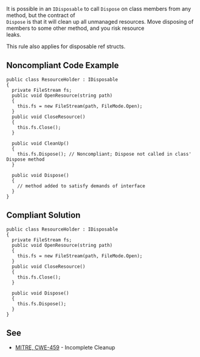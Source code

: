 
It is possible in an `IDisposable` to call `Dispose` on class members from any method, but the contract of<br>`Dispose` is that it will clean up all unmanaged resources. Move disposing of members to some other method, and you risk resource<br>leaks.

This rule also applies for disposable ref structs.

## Noncompliant Code Example


    public class ResourceHolder : IDisposable
    {
      private FileStream fs;
      public void OpenResource(string path)
      {
        this.fs = new FileStream(path, FileMode.Open);
      }
      public void CloseResource()
      {
        this.fs.Close();
      }
    
      public void CleanUp()
      {
        this.fs.Dispose(); // Noncompliant; Dispose not called in class' Dispose method
      }
    
      public void Dispose()
      {
        // method added to satisfy demands of interface
      }
    }


## Compliant Solution


    public class ResourceHolder : IDisposable
    {
      private FileStream fs;
      public void OpenResource(string path)
      {
        this.fs = new FileStream(path, FileMode.Open);
      }
      public void CloseResource()
      {
        this.fs.Close();
      }
    
      public void Dispose()
      {
        this.fs.Dispose();
      }
    }


## See

- [MITRE, CWE-459](http://cwe.mitre.org/data/definitions/459.html) - Incomplete Cleanup

